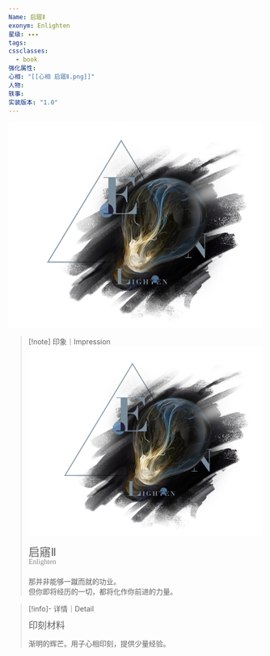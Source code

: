 ```yaml
---
Name: 启寤Ⅱ
exonym: Enlighten
星级: ✦✦✦
tags: 
cssclasses:
  - book
强化属性: 
心相: "[[心相 启寤Ⅱ.png]]"
人物: 
轶事: 
实装版本: "1.0"
---
```

![cover](assets/启寤Ⅱ｜Enlighten.assets/心相%20启寤Ⅱ.png)

> [!note] 印象｜Impression
> ![心相 启寤Ⅱ|inlL|300](assets/启寤Ⅱ｜Enlighten.assets/心相%20启寤Ⅱ.png)
> <p style="font-family: '家族宋', sans-serif; font-size: 22px; line-height: 0.75; text-indent: 0;">启寤Ⅱ<br><span style="font-family: serif; font-size: 14px; color: #888888;">Enlighten</span></p>
> 
> 那并非能够一蹴而就的功业。  
> 但你即将经历的一切，都将化作你前进的力量。

> [!info]- 详情｜Detail
> <p style="font-family: '家族宋', sans-serif; font-size: 18px; line-height: 0.75; text-indent: 0;">印刻材料</p>
> 
> 渐明的辉芒。用子心相印刻，提供少量经验。

